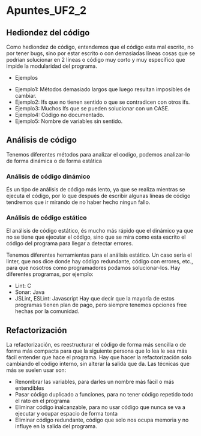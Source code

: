 # Apuntes_UF2_2

## Hediondez del código
Como hediondez de código, entendemos que el código esta mal escrito, no por tener bugs, sino por estar escrito o con demasiadas líneas cosas que se podrían solucionar en 2 líneas o código muy corto y muy específico que impide la modularidad del programa. 

* Ejemplos
 + Ejemplo1: Métodos demasiado largos que luego resultan imposibles de cambiar.
 + Ejemplo2: Ifs que no tienen sentido o que se contradicen con otros ifs.
 + Ejemplo3: Muchos Ifs que se pueden solucionar con un CASE.
 + Ejemplo4: Código no documentado.
 + Ejemplo5: Nombre de variables sin sentido.

## Análisis de código
Tenemos diferentes métodos para analizar el codigo, podemos analizar-lo de forma dinámica o de forma estática

### Análisis de código dinámico
És un tipo de análisis de código más lento, ya que se realiza mientras se ejecuta el código, por lo que después de escribir algunas líneas de código tendremos que ir mirando de no haber hecho ningun fallo.

### Análisis de código estático
El análisis de código estático, és mucho más rápido que el dinámico ya que no se tiene que ejecutar el código, sino que se mira como esta escrito el código del programa para llegar a detectar errores. 

Tenemos diferentes herramientas para el análisis estático. Un caso sería el linter, que nos dice donde hay código redundante, código con errores, etc., para que nosotros como programadores podamos solucionar-los.
Hay diferentes programas, por ejemplo:
 + Lint: C
 + Sonar: Java
 + JSLint, ESLint: Javascript
Hay que decir que la mayoría de estos programas tienen plan de pago, pero siempre tenemos opciones free hechas por la comunidad.

## Refactorización
La refactorización, es reestructurar el código de forma más sencilla o de forma más compacta para que la siguiente persona que lo lea le sea más fácil entender que hace el programa. Hay que hacer la refactorización solo cambiando el código interno, sin alterar la salida que da.
Las técnicas que más se suelen usar son:
 + Renombrar las variables, para darles un nombre más fácil o más entendibles
 + Pasar código duplicado a funciones, para no tener código repetido todo el rato en el programa
 + Eliminar código inalcanzable, para no usar código que nunca se va a ejecutar y ocupar espacio de forma tonta
 + Eliminar código redundante, código que solo nos ocupa memoria y no influye en la salida del programa.
